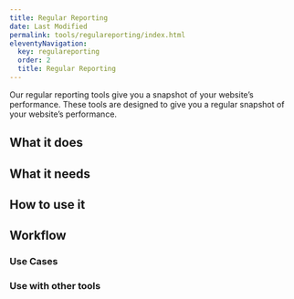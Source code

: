 ```yaml
---
title: Regular Reporting
date: Last Modified 
permalink: tools/regulareporting/index.html
eleventyNavigation:
  key: regulareporting 
  order: 2
  title: Regular Reporting
---
```


Our regular reporting tools give you a snapshot of your website’s performance. These tools are designed to give you a regular snapshot of your website’s performance. 


## What it does

## What it needs

## How to use it

## Workflow

### Use Cases

### Use with other tools
